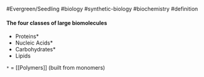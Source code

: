 #Evergreen/Seedling  #biology #synthetic-biology #biochemistry #definition 

#### The four classes of large biomolecules
- Proteins*
- Nucleic Acids*
- Carbohydrates*
- Lipids

`*` = [[Polymers]] (built from monomers)